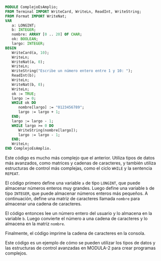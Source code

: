 ```modula-2
MODULE ComplejoEsAmplio;
FROM Terminal IMPORT WriteCard, WriteLn, ReadInt, WriteString;
FROM Format IMPORT WriteNat;
VAR
   a: LONGINT;
   b: INTEGER;
   nombre: ARRAY [0 .. 20] OF CHAR;
   ok: BOOLEAN;
   largo: INTEGER;
BEGIN
   WriteCard(a, 10);
   WriteLn;
   WriteNat(a, 0);
   WriteLn;
   WriteString("Escribe un número entero entre 1 y 10: ");
   ReadInt(b);
   WriteLn;
   WriteNat(b, 0);
   WriteLn;
   ok := TRUE;
   largo := 0;
   WHILE ok DO
      nombre[largo] := "0123456789";
      largo := largo + 1;
   END;
   largo := largo - 1;
   WHILE largo >= 0 DO
      WriteString(nombre[largo]);
      largo := largo - 1;
   END;
   WriteLn;
END ComplejoEsAmplio.
```

Este código es mucho más complejo que el anterior. Utiliza tipos de datos más avanzados, como matrices y cadenas de caracteres, y también utiliza estructuras de control más complejas, como el ciclo `WHILE` y la sentencia `REPEAT`.

El código primero define una variable `a` de tipo `LONGINT`, que puede almacenar números enteros muy grandes. Luego define una variable `b` de tipo `INTEGER`, que puede almacenar números enteros más pequeños. A continuación, define una matriz de caracteres llamada `nombre` para almacenar una cadena de caracteres.

El código entonces lee un número entero del usuario y lo almacena en la variable `b`. Luego convierte el número a una cadena de caracteres y lo almacena en la matriz `nombre`.

Finalmente, el código imprime la cadena de caracteres en la consola.

Este código es un ejemplo de cómo se pueden utilizar los tipos de datos y las estructuras de control avanzadas en MODULA-2 para crear programas complejos.